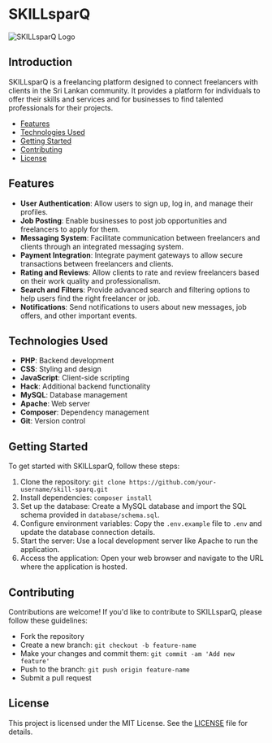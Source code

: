 # SKILLsparQ

![SKILLsparQ Logo](/https://github.com/sahan462/skillsparq/blob/7f1ffda41e8a0da761ca66fc416bedb92f681ff7/skillsparq-1%20(1).jpg)

## Introduction

SKILLsparQ is a freelancing platform designed to connect freelancers with clients in the Sri Lankan community. It provides a platform for individuals to offer their skills and services and for businesses to find talented professionals for their projects.



- [Features](#features)
- [Technologies Used](#technologies-used)
- [Getting Started](#getting-started)
- [Contributing](#contributing)
- [License](#license)

## Features

- **User Authentication**: Allow users to sign up, log in, and manage their profiles.
- **Job Posting**: Enable businesses to post job opportunities and freelancers to apply for them.
- **Messaging System**: Facilitate communication between freelancers and clients through an integrated messaging system.
- **Payment Integration**: Integrate payment gateways to allow secure transactions between freelancers and clients.
- **Rating and Reviews**: Allow clients to rate and review freelancers based on their work quality and professionalism.
- **Search and Filters**: Provide advanced search and filtering options to help users find the right freelancer or job.
- **Notifications**: Send notifications to users about new messages, job offers, and other important events.

## Technologies Used

- **PHP**: Backend development
- **CSS**: Styling and design
- **JavaScript**: Client-side scripting
- **Hack**: Additional backend functionality
- **MySQL**: Database management
- **Apache**: Web server
- **Composer**: Dependency management
- **Git**: Version control

## Getting Started

To get started with SKILLsparQ, follow these steps:

1. Clone the repository: `git clone https://github.com/your-username/skill-sparq.git`
2. Install dependencies: `composer install`
3. Set up the database: Create a MySQL database and import the SQL schema provided in `database/schema.sql`.
4. Configure environment variables: Copy the `.env.example` file to `.env` and update the database connection details.
5. Start the server: Use a local development server like Apache to run the application.
6. Access the application: Open your web browser and navigate to the URL where the application is hosted.

## Contributing

Contributions are welcome! If you'd like to contribute to SKILLsparQ, please follow these guidelines:

- Fork the repository
- Create a new branch: `git checkout -b feature-name`
- Make your changes and commit them: `git commit -am 'Add new feature'`
- Push to the branch: `git push origin feature-name`
- Submit a pull request

## License

This project is licensed under the MIT License. See the [LICENSE](LICENSE) file for details.
